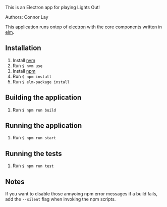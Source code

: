 This is an Electron app for playing Lights Out!

Authors:
Connor Lay

This application runs ontop of [electron](http://electron.atom.io/) with the core components written in [elm](http://elm-lang.org/).

## Installation

1. Install [nvm](https://github.com/creationix/nvm)
2. Run `$ nvm use`
3. Install [npm](https://www.npmjs.com/)
4. Run `$ npm install`
5. Run `$ elm-package install`

## Building the application
1. Run `$ npm run build`

## Running the application
1. Run `$ npm run start`

## Running the tests
1. Run `$ npm run test`

## Notes
If you want to disable those annyoing npm error messages if a build fails, add the `--silent` flag when invoking the npm scripts.

